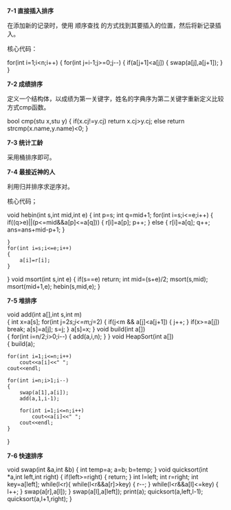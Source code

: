 **7-1 直接插入排序**

在添加新的记录时，使用 顺序查找 的方式找到其要插入的位置，然后将新记录插入。

核心代码：

for(int i=1;i<n;i++)
		{
			for(int j=i-1;j>=0;j--)
			{
				if(a[j+1]<a[j])
				{
					swap(a[j],a[j+1]);
				}
			}







**7-2 成绩排序**

定义一个结构体，以成绩为第一关键字，姓名的字典序为第二关键字重新定义比较方式cmp函数。

bool cmp(stu x,stu y)
{
	if(x.cj!=y.cj)
	return x.cj>y.cj;
	else
	return strcmp(x.name,y.name)<0;
}







**7-3 统计工龄**

采用桶排序即可。







**7-4 最接近神的人**

利用归并排序求逆序对。

核心代码；

void hebin(int s,int mid,int e)
{
    int p=s;
    int q=mid+1;
    for(int i=s;i<=e;i++)
    {
        if((q>e)||(p<=mid&&a[p]<=a[q]))
        {
            r[i]=a[p];
            p++;
        }
        else
        {
            r[i]=a[q];
            q++;
            ans=ans+mid-p+1;
        }
         
    }
    for(int i=s;i<=e;i++)
    {
        a[i]=r[i];
    }
}
void msort(int s,int e)
{
    if(s==e)
    return;
    int mid=(s+e)/2;
    msort(s,mid);
    msort(mid+1,e);
    hebin(s,mid,e);
}







**7-5 堆排序**

void add(int a[],int s,int m)         
{
 	int x=a[s];
 	for(int j=2*s;j<=m;j*=2)
 	{
  		if(j<m && a[j]<a[j+1])
		{
			j++;
		} 
  		if(x>=a[j])  
		break;
  		a[s]=a[j];
  		s=j;
 	}
 	a[s]=x;
}
void build(int a[])       
{
 	for(int i=n/2;i>0;i--)
 	{
  		add(a,i,n);
 	}
} 
void HeapSort(int a[])           
{
 	build(a);
 	
 	for(int i=1;i<=n;i++)
 		cout<<a[i]<<" ";
 	cout<<endl;
 	
 	for(int i=n;i>1;i--)
 	{
 		swap(a[1],a[i]);       
 		add(a,1,i-1);
 		
 		for(int i=1;i<=n;i++)
 			cout<<a[i]<<" ";
 		cout<<endl;
 	}
}







**7-6 快速排序**

void swap(int &a,int &b)
{
	int temp=a;
	a=b;
	b=temp;
}
void quicksort(int *a,int left,int right)
{
	if(left>=right)
	{
		return;
	}
	int l=left;
	int r=right;
	int key=a[left];
	while(l<r){
		while(l<r&&a[r]>key)
		{
			r--;
		}
		while(l<r&&a[l]<=key)
		{
			l++;
		}
		swap(a[r],a[l]);
	}
	swap(a[l],a[left]);
	print(a);
	quicksort(a,left,l-1);
	quicksort(a,l+1,right);
}

